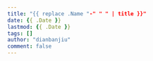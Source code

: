 ```yaml
---
title: "{{ replace .Name "-" " " | title }}"
date: {{ .Date }}
lastmod: {{ .Date }}
tags: []
author: "dianbanjiu"
comment: false
---
```


